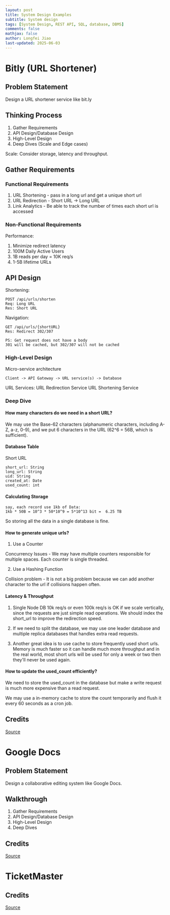 ```yaml
---
layout: post
title: System Design Examples
subtitle: System design
tags: [System Design, REST API, SQL, database, DBMS]
comments: false
mathjax: false
author: Longfei Jiao
last-updated: 2025-06-03
---
```


# **Bitly (URL Shortener)**

## Problem Statement

Design a URL shortener service like bit.ly

## Thinking Process

1. Gather Requirements
2. API Design/Database Design
3. High-Level Design
4. Deep Dives (Scale and Edge cases)

Scale: Consider storage, latency and throughput. 

## Gather Requirements

### Functional Requirements
1. URL Shortening - pass in a long url and get a unique short url
2. URL Redirection - Short URL -> Long URL
3. Link Analytics - Be able to track the number of times each short url is accessed

### Non-Functional Requirements
Performance: 
1. Minimize redirect latency
2. 100M Daily Active Users
3. 1B reads per day = 10K req/s
4. 1-5B lifetime URLs

## API Design

Shortening:

    POST /api/urls/shorten
    Req: Long URL
    Res: Short URL

Navigation: 

    GET /api/urls/{shortURL}
    Res: Redirect 302/307

    PS: Get request does not have a body
    301 will be cached, but 302/307 will not be cached

### High-Level Design

Micro-service architecture

    Client -> API Gateway -> URL service(s) -> Database

URL Services: 
    URL Redirection Service
    URL Shortening Service

### Deep Dive

#### How many characters do we need in a short URL?

We may use the Base-62 characters (alphanumeric characters, including A-Z, a-z, 0-9), and we put 6 characters in the URL (62^6 = 56B, which is sufficient). 

#### Database Table

Short URL

    short_url: String
    long_url: String
    uid: String
    created_at: Date
    used_count: int

#### Calculating Storage

    say, each record use 1kb of Data: 
    1kb * 50B = 10^3 * 50*10^9 = 5*10^13 bit =  6.25 TB

So storing all the data in a single database is fine. 

#### How to generate unique urls? 

1. Use a Counter

Concurrency Issues - We may have multiple counters responsible for multiple spaces. Each counter is single threaded. 

2. Use a Hashing Function

Collision problem - It is not a big problem because we can add another character to the url if collisions happen often. 


#### Latency & Throughput

1. Single Node DB
10k req/s or even 100k req/s is OK if we scale vertically, since the requests are just simple read operations. We should index the short_url to improve the redirection speed. 

2. If we need to split the database, we may use one leader database and multiple replica databases that handles extra read requests. 

3. Another great idea is to use cache to store frequently used short urls. Memory is much faster so it can handle much more throughput and in the real world, most short urls will be used for only a week or two then they'll never be used again. 

#### How to update the used_count efficiently? 

We need to store the used_count in the database but make a write request is much more expensive than a read request. 

We may use a in-memory cache to store the count temporarily and flush it every 60 seconds as a cron job. 


## Credits
[Source](https://www.youtube.com/watch?v=qSJAvd5Mgio)

# **Google Docs**

## Problem Statement

Design a collaborative editing system like Google Docs. 

## Walkthrough

1. Gather Requirements
2. API Design/Database Design
3. High-Level Design
4. Deep Dives

## Credits

[Source](https://www.youtube.com/watch?v=9JKBlkwg0yM)


# **TicketMaster**

## Credits

[Source](https://www.youtube.com/watch?v=fhdPyoO6aXI)